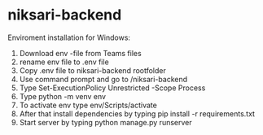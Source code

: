 # niksari-backend
Enviroment installation for Windows:

1. Download env -file from Teams files
2. rename env file to .env file
3. Copy .env file to niksari-backend rootfolder
4. Use command prompt and go to /niksari-backend
5. Type Set-ExecutionPolicy Unrestricted -Scope Process
6. Type python -m venv env
7. To activate env type env/Scripts/activate
8. After that install dependencies by typing pip install -r requirements.txt
9. Start server by typing python manage.py runserver
